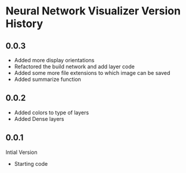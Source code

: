 # Neural Network Visualizer Version History

## 0.0.3

* Added more display orientations
* Refactored the build network and add layer code
* Added some more file extensions to which image can be saved
* Added summarize function

## 0.0.2

* Added colors to type of layers
* Added Dense layers

## 0.0.1

Intial Version

* Starting code